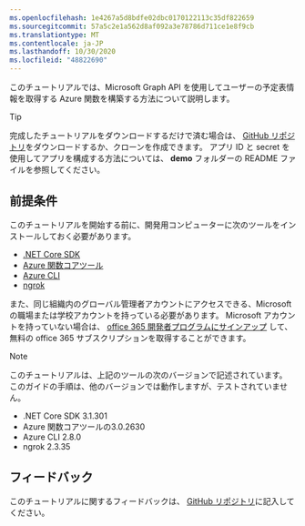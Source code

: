 ```yaml
---
ms.openlocfilehash: 1e4267a5d8bdfe02dbc0170122113c35df822659
ms.sourcegitcommit: 57a5c2e1a562d8af092a3e78786d711ce1e8f9cb
ms.translationtype: MT
ms.contentlocale: ja-JP
ms.lasthandoff: 10/30/2020
ms.locfileid: "48822690"
---
```

<!-- markdownlint-disable MD002 MD041 -->

このチュートリアルでは、Microsoft Graph API を使用してユーザーの予定表情報を取得する Azure 関数を構築する方法について説明します。

> [!TIP]
> 完成したチュートリアルをダウンロードするだけで済む場合は、 [GitHub リポジトリ](https://github.com/microsoftgraph/msgraph-training-azurefunction-csharp)をダウンロードするか、クローンを作成できます。 アプリ ID と secret を使用してアプリを構成する方法については、 **demo** フォルダーの README ファイルを参照してください。

## <a name="prerequisites"></a>前提条件

このチュートリアルを開始する前に、開発用コンピューターに次のツールをインストールしておく必要があります。

- [.NET Core SDK](https://dotnet.microsoft.com/download)
- [Azure 関数コアツール](https://docs.microsoft.com/azure/azure-functions/functions-run-local)
- [Azure CLI](https://docs.microsoft.com/cli/azure/install-azure-cli)
- [ngrok](https://ngrok.com/)

また、同じ組織内のグローバル管理者アカウントにアクセスできる、Microsoft の職場または学校アカウントを持っている必要があります。 Microsoft アカウントを持っていない場合は、 [office 365 開発者プログラムにサインアップ](https://developer.microsoft.com/office/dev-program) して、無料の office 365 サブスクリプションを取得することができます。

> [!NOTE]
> このチュートリアルは、上記のツールの次のバージョンで記述されています。 このガイドの手順は、他のバージョンでは動作しますが、テストされていません。
>
> - .NET Core SDK 3.1.301
> - Azure 関数コアツールの3.0.2630
> - Azure CLI 2.8.0
> - ngrok 2.3.35

## <a name="feedback"></a>フィードバック

このチュートリアルに関するフィードバックは、 [GitHub リポジトリ](https://github.com/microsoftgraph/msgraph-training-azurefunction-csharp)に記入してください。
